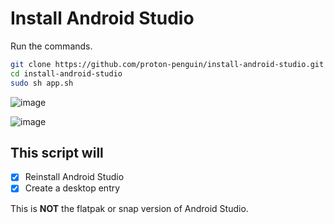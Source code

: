 # Install Android Studio
Run the commands.
```bash
git clone https://github.com/proton-penguin/install-android-studio.git
cd install-android-studio
sudo sh app.sh
```

![image](https://github.com/proton-penguin/install-android-studio/assets/142492829/0785d665-7d3b-41fe-be21-0e5bac407ed4)

![image](https://github.com/proton-penguin/install-android-studio/assets/142492829/82d0e369-1742-423e-81a6-93a405312e13)

## This script will 
- [x] Reinstall Android Studio
- [x] Create a desktop entry  

This is __NOT__ the flatpak or snap version of Android Studio.
